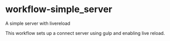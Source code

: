 workflow-simple_server
======================

A simple server with livereload

This workflow sets up a connect server using gulp and enabling live reload.
